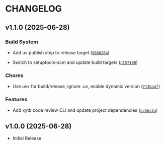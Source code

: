# CHANGELOG

<!-- version list -->

## v1.1.0 (2025-06-28)

### Build System

- Add uv publish step to release target
  ([`9868264`](https://github.com/you-n-g/toolbox/commit/9868264fc2e76a6de3bf088d723116b527b60f13))

- Switch to setuptools-scm and update build targets
  ([`d157100`](https://github.com/you-n-g/toolbox/commit/d1571007d0c16cb15b6fea8474b543cf8a9bc401))

### Chores

- Use uvx for build/release, ignore .uv, enable dynamic version
  ([`713ba4f`](https://github.com/you-n-g/toolbox/commit/713ba4fdc73a05dac14ca268f9345bfd78287cc2))

### Features

- Add xytb code review CLI and update project dependencies
  ([`cc6bc3a`](https://github.com/you-n-g/toolbox/commit/cc6bc3a26c2c7d1db277a2f3da8f1daec4c65851))


## v1.0.0 (2025-06-28)

- Initial Release
